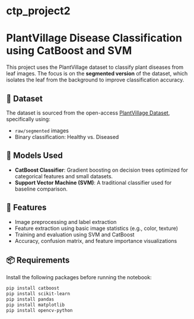 # ctp_project2
# PlantVillage Disease Classification using CatBoost and SVM

This project uses the PlantVillage dataset to classify plant diseases from leaf images. The focus is on the **segmented version** of the dataset, which isolates the leaf from the background to improve classification accuracy.

## 🌱 Dataset

The dataset is sourced from the open-access [PlantVillage Dataset](https://github.com/spMohanty/PlantVillage-Dataset), specifically using:

- `raw/segmented` images
- Binary classification: Healthy vs. Diseased

## 🧠 Models Used

- **CatBoost Classifier**: Gradient boosting on decision trees optimized for categorical features and small datasets.
- **Support Vector Machine (SVM)**: A traditional classifier used for baseline comparison.

## 🧰 Features

- Image preprocessing and label extraction
- Feature extraction using basic image statistics (e.g., color, texture)
- Training and evaluation using SVM and CatBoost
- Accuracy, confusion matrix, and feature importance visualizations

## 📦 Requirements

Install the following packages before running the notebook:

```bash
pip install catboost
pip install scikit-learn
pip install pandas
pip install matplotlib
pip install opencv-python
